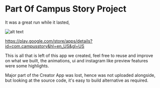 # Part Of Campus Story Project

It was a great run while it lasted, 

![alt text](https://play-lh.googleusercontent.com/HeDakgBonLqE-UG1vMAZhRCC_z3utM4nsVxKM2UM6L0P_dKmVrND07jzn_pxjCzJ4tU=w1536-h763-rw)

https://play.google.com/store/apps/details?id=com.campusstory&hl=en_US&gl=US

This is all that is left of this app we created,
feel free to reuse and improve on what we built,
the animations, ui and instagram like preview features were some highlights.

Major part of the Creator App was lost, hence was not uploaded alongside, but
looking at the source code, it's easy to build alternative as required.
